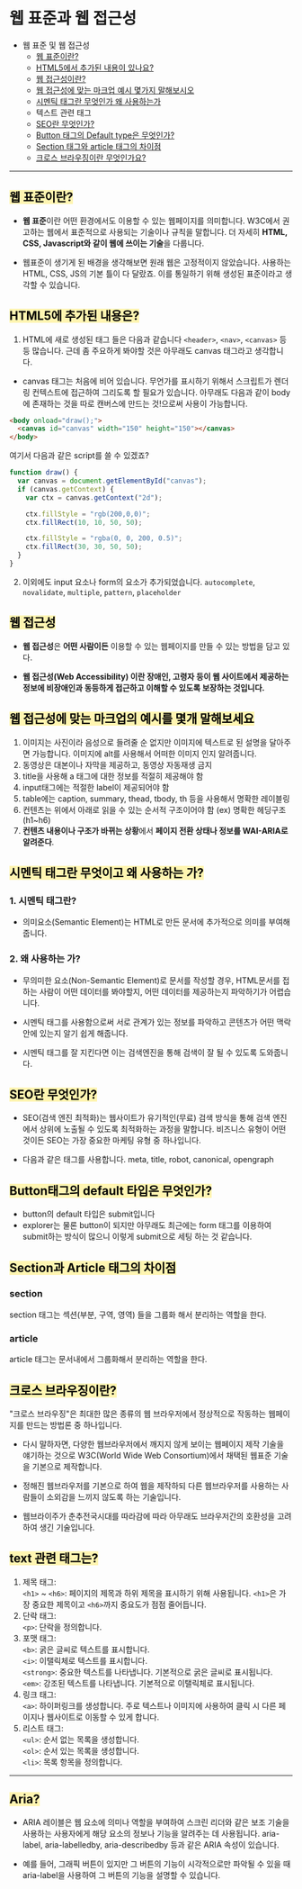 # 웹 표준과 웹 접근성
- 웹 표준 및 웹 접근성 
    - [웹 표준이란?](#표준)
    - [HTML5에서 추가된 내용이 있나요?](#HTML)
    - [웹 접근성이란?](#접근성)
    - [웹 접근성에 맞는 마크업 예시 몇가지 말해보시오](#마크업)
    - [시멘틱 태그란 무엇인가 왜 사용하는가](#시멘틱)
    - 텍스트 관련 태그
    - [SEO란 무엇인가?](#SEO)
    - [Button 태그의 Default type은 무엇인가?](#버튼)
    - [Section 태그와 article 태그의 차이점](#섹션)
    - [크로스 브라우징이란 무엇인가요?](#크로스)

---

## <span style='background-color: #fff5b1; color: black' id='표준'>웹 표준이란?</span>

- **웹 표준**이란 어떤 환경에서도 이용할 수 있는 웹페이지를 의미합니다. W3C에서 권고하는 웹에서 표준적으로 사용되는 기술이나 규칙을 말합니다. 더 자세히 **HTML, CSS, Javascript와 같이 웹에 쓰이는 기술**을 다룹니다.

- 웹표준이 생기게 된 배경을 생각해보면 원래 웹은 고정적이지 않았습니다. 사용하는 HTML, CSS, JS의 기본 틀이 다 달랐죠. 이를 통일하기 위해 생성된 표준이라고 생각할 수 있습니다.

## <span style='background-color: #fff5b1; color: black'>HTML5에 추가된 내용은?</span>

1. HTML에 새로 생성된 태그 들은 다음과 같습니다
   `<header>`, `<nav>`, `<canvas>` 등등 많습니다. 근데 좀 주요하게 봐야할 것은 아무래도 canvas 태그라고 생각합니다.

- canvas 태그는 처음에 비어 있습니다. 무언가를 표시하기 위해서 스크립트가 렌더링 컨텍스트에 접근하여 그리도록 할 필요가 있습니다. 아무래도 다음과 같이 body에 존재하는 것을 따로 캔버스에 만드는 것!으로써 사용이 가능합니다.

```html
<body onload="draw();">
  <canvas id="canvas" width="150" height="150"></canvas>
</body>
```

여기서 다음과 같은 script를 쓸 수 있겠죠?

```javascript
function draw() {
  var canvas = document.getElementById("canvas");
  if (canvas.getContext) {
    var ctx = canvas.getContext("2d");

    ctx.fillStyle = "rgb(200,0,0)";
    ctx.fillRect(10, 10, 50, 50);

    ctx.fillStyle = "rgba(0, 0, 200, 0.5)";
    ctx.fillRect(30, 30, 50, 50);
  }
}
```

2. 이외에도 input 요소나 form의 요소가 추가되었습니다.
   `autocomplete`, `novalidate`, `multiple`, `pattern`, `placeholder`

## <span style='background-color: #fff5b1; color: black'>웹 접근성</span>
- **웹 접근성**은 **어떤 사람이든** 이용할 수 있는 웹페이지를 만들 수 있는 방법을 담고 있다.

- **웹 접근성(Web Accessibility) 이란 장애인, 고령자 등이 웹 사이트에서 제공하는 정보에 비장애인과 동등하게 접근하고 이해할 수 있도록 보장하는 것입니다.**

## <span style='background-color: #fff5b1; color: black'>웹 접근성에 맞는 마크업의 예시를 몇개 말해보세요</span>

1. 이미지는 사진이라 음성으로 들려줄 순 없지만 이미지에 텍스트로 된 설명을 달아주면 가능합니다. 이미지에 alt를 사용해서 어떠한 이미지 인지 알려줍니다. 
2. 동영상은 대본이나 자막을 제공하고, 동영상 자동재생 금지
3. title을 사용해 a 태그에 대한 정보를 적절히 제공해야 함
4. input태그에는 적절한 label이 제공되어야 함
5. table에는 caption, summary, thead, tbody, th 등을 사용해서 명확한 레이블링
6. 컨텐츠는 위에서 아래로 읽을 수 있는 순서적 구조이어야 함 (ex) 명확한 헤딩구조(h1~h6)
7. **컨텐츠 내용이나 구조가 바뀌는 상황**에서 **페이지 전환 상태나 정보를 WAI-ARIA로 알려준다**.

## <span style='background-color: #fff5b1; color: black'>시멘틱 태그란 무엇이고 왜 사용하는 가?</span>
### 1. 시멘틱 태그란?
+ 의미요소(Semantic Element)는 HTML로 만든 문서에 추가적으로 의미를 부여해줍니다.

### 2. 왜 사용하는 가? 
- 무의미한 요소(Non-Semantic Element)로 문서를 작성할 경우, HTML문서를 접하는 사람이 어떤 데이터를 봐야할지, 어떤 데이터를 제공하는지 파악하기가 어렵습니다.

- 시멘틱 태그를 사용함으로써 서로 관계가 있는 정보를 파악하고 콘텐츠가 어떤 맥락 안에 있는지 알기 쉽게 해줍니다.

- 시멘틱 태그를 잘 지킨다면 이는 검색엔진을 통해 검색이 잘 될 수 있도록 도와줍니다.

## <span style='background-color: #fff5b1; color: black'>SEO란 무엇인가?</span>

- SEO(검색 엔진 최적화)는 웹사이트가 유기적인(무료) 검색 방식을 통해 검색 엔진에서 상위에 노출될 수 있도록 최적화하는 과정을 말합니다. 비즈니스 유형이 어떤 것이든 SEO는 가장 중요한 마케팅 유형 중 하나입니다.

- 다음과 같은 태그를 사용합니다. meta, title, robot, canonical, opengraph


## <span style='background-color: #fff5b1; color: black'>Button태그의 default 타입은 무엇인가?</span>

- button의 default 타입은 submit입니다 
- explorer는 물론 button이 되지만 아무래도 최근에는 form 태그를 이용하여 submit하는 방식이 많으니 이렇게 submit으로 세팅 하는 것 같습니다. 

## <span style='background-color: #fff5b1; color: black'>Section과 Article 태그의 차이점</span>

### section
section 태그는 섹션(부분, 구역, 영역) 들을 그룹화 해서 분리하는 역할을 한다. 

### article
article 태그는 문서내에서 그룹화해서 분리하는 역할을 한다.


## <span style='background-color: #fff5b1; color: black'>크로스 브라우징이란?</span>
"크로스 브라우징"은 최대한 많은 종류의 웹 브라우저에서 정상적으로 작동하는 웹페이지를 만드는 방법론 중 하나입니다.
- 다시 말하자면, 다양한 웹브라우저에서 깨지지 않게 보이는 웹페이지 제작 기술을 얘기하는 것으로 W3C(World Wide Web Consortium)에서 채택된 웹표준 기술을 기본으로 제작합니다.

- 정해진 웹브라우저를 기본으로 하여 웹을 제작하되 다른 웹브라우저를 사용하는 사람들이 소외감을 느끼지 않도록 하는 기술입니다. 

- 웹브라이주가 춘추전국시대를 따라감에 따라 아무래도 브라우저간의 호환성을 고려하여 생긴 기술입니다.


## <span style='background-color: #fff5b1; color: black' id='표준'>text 관련 태그는?</span>

1. 제목 태그:<br>
  `<h1>` ~ `<h6>`: 페이지의 제목과 하위 제목을 표시하기 위해 사용됩니다. `<h1>`은 가장 중요한 제목이고 `<h6>`까지 중요도가 점점 줄어듭니다.
2. 단락 태그:<br>
  `<p>`: 단락을 정의합니다.
3. 포맷 태그:<br>
  `<b>`: 굵은 글씨로 텍스트를 표시합니다.<br>
  `<i>`: 이탤릭체로 텍스트를 표시합니다.<br>
  `<strong>`: 중요한 텍스트를 나타냅니다. 기본적으로 굵은 글씨로 표시됩니다.<br>
  `<em>`: 강조된 텍스트를 나타냅니다. 기본적으로 이탤릭체로 표시됩니다.
4. 링크 태그:<br>
  `<a>`: 하이퍼링크를 생성합니다. 주로 텍스트나 이미지에 사용하여 클릭 시 다른 페이지나 웹사이트로 이동할 수 있게 합니다.
5. 리스트 태그:<br>
  `<ul>`: 순서 없는 목록을 생성합니다. <br>
  `<ol>`: 순서 있는 목록을 생성합니다. <br>
  `<li>`: 목록 항목을 정의합니다.<br>
---
## <span style='background-color: #fff5b1; color: black'>Aria?</span>
- ARIA 레이블은 웹 요소에 의미나 역할을 부여하여 스크린 리더와 같은 보조 기술을 사용하는 사용자에게 해당 요소의 정보나 기능을 알려주는 데 사용됩니다. aria-label, aria-labelledby, aria-describedby 등과 같은 ARIA 속성이 있습니다.

- 예를 들어, 그래픽 버튼이 있지만 그 버튼의 기능이 시각적으로만 파악될 수 있을 때 aria-label을 사용하여 그 버튼의 기능을 설명할 수 있습니다.

